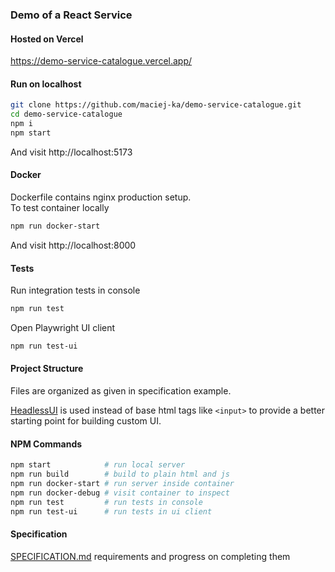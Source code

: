 ### Demo of a React Service

#### Hosted on Vercel

https://demo-service-catalogue.vercel.app/

#### Run on localhost

```bash
git clone https://github.com/maciej-ka/demo-service-catalogue.git
cd demo-service-catalogue
npm i
npm start
```

And visit http://localhost:5173

#### Docker

Dockerfile contains nginx production setup.  
To test container locally

```bash
npm run docker-start
```

And visit http://localhost:8000

#### Tests

Run integration tests in console

```bash
npm run test
```

Open Playwright UI client

```bash
npm run test-ui
```

#### Project Structure

Files are organized as given in specification example.

[HeadlessUI](https://headlessui.com/) is used instead of base html tags like `<input>`
to provide a better starting point for building custom UI.

#### NPM Commands

```bash
npm start            # run local server
npm run build        # build to plain html and js
npm run docker-start # run server inside container
npm run docker-debug # visit container to inspect
npm run test         # run tests in console
npm run test-ui      # run tests in ui client
```

#### Specification

[SPECIFICATION.md](./SPECIFICATION.md) requirements and progress on completing them
